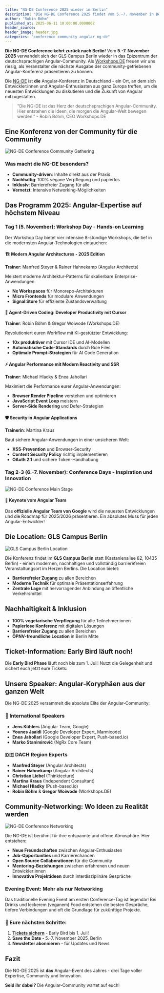 ```yaml
---
title: "NG-DE Conference 2025 wieder in Berlin"
description: "Die NG-DE Conference 2025 findet vom 5.-7. November in Berlin statt. Workshops.DE präsentiert drei Tage voller Angular-Expertise, Community-Spirit und wegweisender Technologien."
author: "Robin Böhm"
published_at: 2025-06-11 10:00:00.000000Z
header_source:
header_image: header.jpg
categories: "conference community angular ng-de"
---
```


**Die NG-DE Conference kehrt zurück nach Berlin!** Vom **5.-7. November 2025** verwandelt sich der GLS Campus Berlin wieder in das Epizentrum der deutschsprachigen Angular-Community. Als [Workshops.DE](https://workshops.de) freuen wir uns riesig, als Veranstalter die nächste Ausgabe der community-getriebenen Angular-Konferenz präsentieren zu können.

Die [NG-DE](https://ng-de.org/) ist **die** Angular-Konferenz in Deutschland - ein Ort, an dem sich Entwickler:innen und Angular-Enthusiasten aus ganz Europa treffen, um die neuesten Entwicklungen zu diskutieren und die Zukunft von Angular mitzugestalten.

> "Die NG-DE ist das Herz der deutschsprachigen Angular-Community. Hier entstehen die Ideen, die morgen die Angular-Welt bewegen werden." - Robin Böhm, CEO Workshops.DE

## Eine Konferenz von der Community für die Community

<p class="left">
<img
style="max-width: 80%"
src="/shared/assets/img/placeholder-image.svg" alt="NG-DE Conference Community Gathering"
class="lazy img-fluid img-rounded" data-src="community-gathering.jpg" data-srcset="community-gathering.jpg"
/>
</p>

### Was macht die NG-DE besonders?

- **Community-driven**: Inhalte direkt aus der Praxis
- **Nachhaltig**: 100% vegane Verpflegung und papierlos
- **Inklusiv**: Barrierefreier Zugang für alle
- **Vernetzt**: Intensive Networking-Möglichkeiten

## Das Programm 2025: Angular-Expertise auf höchstem Niveau

### Tag 1 (5. November): Workshop Day - Hands-on Learning

Der Workshop Day bietet vier intensive 8-stündige Workshops, die tief in die modernsten Angular-Technologien eintauchen:

#### 🏗️ Modern Angular Architectures - 2025 Edition
**Trainer**: Manfred Steyer & Rainer Hahnekamp (Angular Architects)

Meistert moderne Architektur-Patterns für skalierbare Enterprise-Anwendungen:
- **Nx Workspaces** für Monorepo-Architekturen
- **Micro Frontends** für modulare Anwendungen
- **Signal Store** für effiziente Zustandsverwaltung

#### 🤖 Agent-Driven Coding: Developer Productivity mit Cursor
**Trainer**: Robin Böhm & Gregor Woiwode (Workshops.DE)

Revolutioniert euren Workflow mit KI-gestützter Entwicklung:
- **10x produktiver** mit Cursor IDE und AI-Modellen
- **Automatische Code-Standards** durch Rule Files
- **Optimale Prompt-Strategien** für AI Code Generation

#### ⚡ Angular Performance mit Modern Reactivity und SSR
**Trainer**: Michael Hladky & Enea Jahollari

Maximiert die Performance eurer Angular-Anwendungen:
- **Browser Render Pipeline** verstehen und optimieren
- **JavaScript Event Loop** meistern
- **Server-Side Rendering** und Defer-Strategien

#### 🛡️ Security in Angular Applications
**Trainerin**: Martina Kraus

Baut sichere Angular-Anwendungen in einer unsicheren Welt:
- **XSS-Prevention** und Browser-Security
- **Content Security Policy** richtig implementieren
- **OAuth 2.1** und sichere Token-Handhabung

### Tag 2-3 (6.-7. November): Conference Days - Inspiration und Innovation

<p class="left">
<img
style="max-width: 80%"
src="/shared/assets/img/placeholder-image.svg" alt="NG-DE Conference Main Stage"
class="lazy img-fluid img-rounded" data-src="main-stage.jpg" data-srcset="main-stage.jpg"
/>
</p>

#### 🎯 Keynote vom Angular Team
Das **offizielle Angular Team von Google** wird die neuesten Entwicklungen und die Roadmap für 2025/2026 präsentieren. Ein absolutes Muss für jeden Angular-Entwickler!

## Die Location: GLS Campus Berlin

<p class="left">
<img
style="max-width: 80%"
src="/shared/assets/img/placeholder-image.svg" alt="GLS Campus Berlin Location"
class="lazy img-fluid img-rounded" data-src="venue-berlin.jpg" data-srcset="venue-berlin.jpg"
/>
</p>

Die Konferenz findet im **GLS Campus Berlin** statt (Kastanienallee 82, 10435 Berlin) - einem modernen, nachhaltigen und vollständig barrierefreien Veranstaltungsort im Herzen Berlins. Die Location bietet:

- **Barrierefreier Zugang** zu allen Bereichen
- **Moderne Technik** für optimale Präsentationserfahrung
- **Zentrale Lage** mit hervorragender Anbindung an öffentliche Verkehrsmittel

## Nachhaltigkeit & Inklusion

- **100% vegetarische Verpflegung** für alle Teilnehmer:innen
- **Papierlose Konferenz** mit digitalen Lösungen
- **Barrierefreier Zugang** zu allen Bereichen
- **ÖPNV-freundliche Location** in Berlin Mitte

## Ticket-Information: Early Bird läuft noch!

Die **Early Bird Phase** läuft noch bis zum 1. Juli! Nutzt die Gelegenheit und sichert euch jetzt eure Tickets:

## Unsere Speaker: Angular-Koryphäen aus der ganzen Welt

Die NG-DE 2025 versammelt die absolute Elite der Angular-Community:

### 🌟 International Speakers
- **Jens Kühlers** (Angular Team, Google)
- **Younes Jaaidi** (Google Developer Expert, Marmicode)
- **Enea Jahollari** (Google Developer Expert, Push-based.io)
- **Marko Stanimirović** (NgRx Core Team)

### 🇩🇪 DACH Region Experts
- **Manfred Steyer** (Angular Architects)
- **Rainer Hahnekamp** (Angular Architects)
- **Christian Liebel** (Thinktecture)
- **Martina Kraus** (Independent Consultant)
- **Michael Hladky** (Push-based.io)
- **Robin Böhm** & **Gregor Woiwode** (Workshops.DE)

## Community-Networking: Wo Ideen zu Realität werden

<p class="left">
<img
style="max-width: 80%"
src="/shared/assets/img/placeholder-image.svg" alt="NG-DE Conference Networking"
class="lazy img-fluid img-rounded" data-src="networking.jpg" data-srcset="networking.jpg"
/>
</p>

Die NG-DE ist berühmt für ihre entspannte und offene Atmosphäre. Hier entstehen:

- **Neue Freundschaften** zwischen Angular-Enthusiasten
- **Job-Opportunities** und Karrierechancen
- **Open Source Collaborationen** für die Community
- **Mentoring-Beziehungen** zwischen erfahrenen und neuen Entwickler:innen
- **Innovative Projektideen** durch interdisziplinäre Gespräche

### Evening Event: Mehr als nur Networking

Das traditionelle Evening Event am ersten Conference-Tag ist legendär! Bei Drinks und leckerem (veganem) Food entstehen die besten Gespräche, tiefere Verbindungen und oft die Grundlage für zukünftige Projekte.

### 🎯 Eure nächsten Schritte:

1. **[Tickets sichern](https://ng-de.org/)** - Early Bird bis 1. Juli!
2. **Save the Date** - 5.-7. November 2025, Berlin
3. **Newsletter abonnieren** - für Updates und News

## Fazit

Die NG-DE 2025 ist **das** Angular-Event des Jahres - drei Tage voller Expertise, Community und Innovation.

**Seid ihr dabei?** Die Angular-Community wartet auf euch!